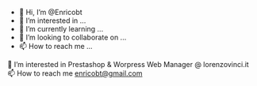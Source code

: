 - 👋 Hi, I’m @Enricobt
- 👀 I’m interested in ...
- 🌱 I’m currently learning ...
- 💞️ I’m looking to collaborate on ...
- 📫 How to reach me ...

<!---
Enricobt/Enricobt is a ✨ special ✨ repository because its `README.md` (this file) appears on your GitHub profile.
You can click the Preview link to take a look at your changes.
--->
👀 I’m interested in Prestashop & Worpress
Web Manager @ lorenzovinci.it
📫 How to reach me enricobt@gmail.com
